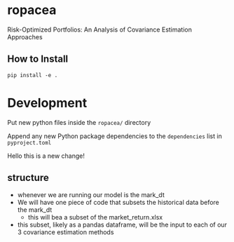 # ropacea
Risk-Optimized Portfolios: An Analysis of Covariance Estimation Approaches


## How to Install
```pip install -e .```


# Development
Put new python files inside the `ropacea/` directory

Append any new Python package dependencies to the `dependencies` list in `pyproject.toml`


Hello this is a new change!



## structure

 - whenever we are running our model is the mark_dt 
 - We will have one piece of code that subsets the historical data before the mark_dt
    - this will bea a subset of the market_return.xlsx
 - this subset, likely as a pandas dataframe, will be the input to each of our 3 covariance estimation methods